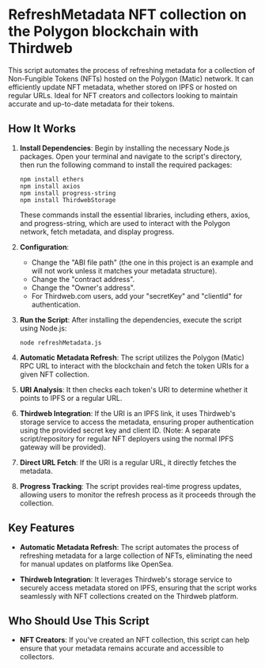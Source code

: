 # RefreshMetadata NFT collection on the Polygon blockchain with Thirdweb

This script automates the process of refreshing metadata for a collection of Non-Fungible Tokens (NFTs) hosted on the Polygon (Matic) network. It can efficiently update NFT metadata, whether stored on IPFS or hosted on regular URLs. Ideal for NFT creators and collectors looking to maintain accurate and up-to-date metadata for their tokens.

## How It Works

1. **Install Dependencies**: Begin by installing the necessary Node.js packages. Open your terminal and navigate to the script's directory, then run the following command to install the required packages:

    ```shell
    npm install ethers
    npm install axios
    npm install progress-string
    npm install ThirdwebStorage
    ```

    These commands install the essential libraries, including ethers, axios, and progress-string, which are used to interact with the Polygon network, fetch metadata, and display progress.

2. **Configuration**:
    - Change the "ABI file path" (the one in this project is an example and will not work unless it matches your metadata structure).
    - Change the "contract address".
    - Change the "Owner's address".
    - For Thirdweb.com users, add your "secretKey" and "clientId" for authentication.

3. **Run the Script**: After installing the dependencies, execute the script using Node.js:

    ```shell
    node refreshMetadata.js
    ```

4. **Automatic Metadata Refresh**: The script utilizes the Polygon (Matic) RPC URL to interact with the blockchain and fetch the token URIs for a given NFT collection.

5. **URI Analysis**: It then checks each token's URI to determine whether it points to IPFS or a regular URL.

6. **Thirdweb Integration**: If the URI is an IPFS link, it uses Thirdweb's storage service to access the metadata, ensuring proper authentication using the provided secret key and client ID. (Note: A separate script/repository for regular NFT deployers using the normal IPFS gateway will be provided).

7. **Direct URL Fetch**: If the URI is a regular URL, it directly fetches the metadata.

8. **Progress Tracking**: The script provides real-time progress updates, allowing users to monitor the refresh process as it proceeds through the collection.

## Key Features

- **Automatic Metadata Refresh**: The script automates the process of refreshing metadata for a large collection of NFTs, eliminating the need for manual updates on platforms like OpenSea.

- **Thirdweb Integration**: It leverages Thirdweb's storage service to securely access metadata stored on IPFS, ensuring that the script works seamlessly with NFT collections created on the Thirdweb platform.

## Who Should Use This Script

- **NFT Creators**: If you've created an NFT collection, this script can help ensure that your metadata remains accurate and accessible to collectors.
